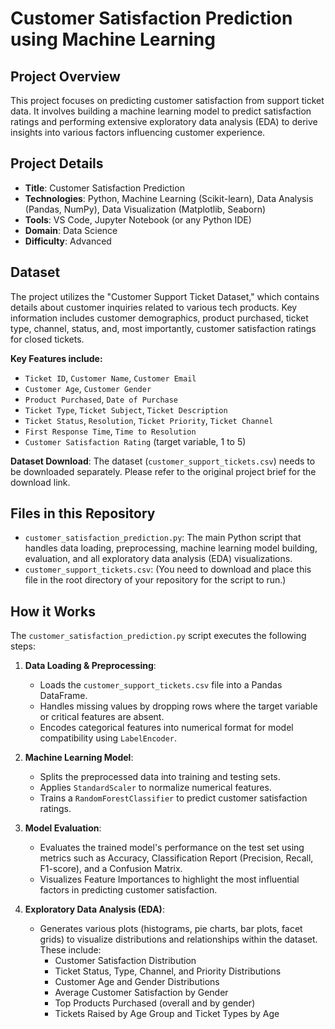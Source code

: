 # Customer Satisfaction Prediction using Machine Learning

## Project Overview

This project focuses on predicting customer satisfaction from support ticket data. It involves building a machine learning model to predict satisfaction ratings and performing extensive exploratory data analysis (EDA) to derive insights into various factors influencing customer experience.

## Project Details

* **Title**: Customer Satisfaction Prediction
* **Technologies**: Python, Machine Learning (Scikit-learn), Data Analysis (Pandas, NumPy), Data Visualization (Matplotlib, Seaborn)
* **Tools**: VS Code, Jupyter Notebook (or any Python IDE)
* **Domain**: Data Science
* **Difficulty**: Advanced

## Dataset

The project utilizes the "Customer Support Ticket Dataset," which contains details about customer inquiries related to various tech products. Key information includes customer demographics, product purchased, ticket type, channel, status, and, most importantly, customer satisfaction ratings for closed tickets.

**Key Features include:**
* `Ticket ID`, `Customer Name`, `Customer Email`
* `Customer Age`, `Customer Gender`
* `Product Purchased`, `Date of Purchase`
* `Ticket Type`, `Ticket Subject`, `Ticket Description`
* `Ticket Status`, `Resolution`, `Ticket Priority`, `Ticket Channel`
* `First Response Time`, `Time to Resolution`
* `Customer Satisfaction Rating` (target variable, 1 to 5)

**Dataset Download**:
The dataset (`customer_support_tickets.csv`) needs to be downloaded separately. Please refer to the original project brief for the download link.

## Files in this Repository

* `customer_satisfaction_prediction.py`: The main Python script that handles data loading, preprocessing, machine learning model building, evaluation, and all exploratory data analysis (EDA) visualizations.
* `customer_support_tickets.csv`: (You need to download and place this file in the root directory of your repository for the script to run.)

## How it Works

The `customer_satisfaction_prediction.py` script executes the following steps:

1.  **Data Loading & Preprocessing**:
    * Loads the `customer_support_tickets.csv` file into a Pandas DataFrame.
    * Handles missing values by dropping rows where the target variable or critical features are absent.
    * Encodes categorical features into numerical format for model compatibility using `LabelEncoder`.

2.  **Machine Learning Model**:
    * Splits the preprocessed data into training and testing sets.
    * Applies `StandardScaler` to normalize numerical features.
    * Trains a `RandomForestClassifier` to predict customer satisfaction ratings.

3.  **Model Evaluation**:
    * Evaluates the trained model's performance on the test set using metrics such as Accuracy, Classification Report (Precision, Recall, F1-score), and a Confusion Matrix.
    * Visualizes Feature Importances to highlight the most influential factors in predicting customer satisfaction.

4.  **Exploratory Data Analysis (EDA)**:
    * Generates various plots (histograms, pie charts, bar plots, facet grids) to visualize distributions and relationships within the dataset. These include:
        * Customer Satisfaction Distribution
        * Ticket Status, Type, Channel, and Priority Distributions
        * Customer Age and Gender Distributions
        * Average Customer Satisfaction by Gender
        * Top Products Purchased (overall and by gender)
        * Tickets Raised by Age Group and Ticket Types by Age

   

